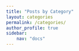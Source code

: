 ```yaml
---
title: "Posts by Category"
layout: categories
permalink: /categories/
author_profile: true
sidebar: 
    nav: "docs"
---
```


